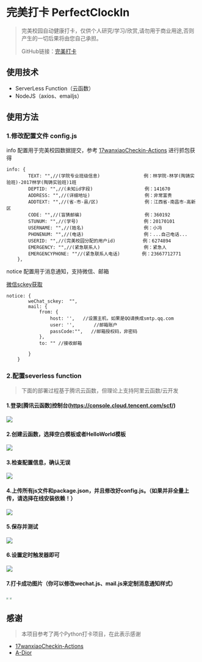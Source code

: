 

# 完美打卡 PerfectClockIn
> 完美校园自动健康打卡，仅供个人研究/学习/欣赏,请勿用于商业用途,否则产生的一切后果将由您自己承担。
>
> GitHub链接：[完美打卡](https://github.com/ni00/perfectclockin)

## 使用技术
+ ServerLess Function（云函数）
+ NodeJS（axios、emailjs）

## 使用方法
### 1.修改配置文件 config.js

info 配置用于完美校园数据提交，参考 
[17wanxiaoCheckin-Actions](https://github.com/ReaJason/17wanxiaoCheckin-Actions#一模拟器抓包获取数据如果你的手机已root可以直接用手机哦)
进行抓包获得
```
info: {
        TEXT: "",//(学院专业班级信息)                例：林学院-林学(陶铸实验班)-2017林学(陶铸实验班)1班
        DEPTID: "",//(未知id字段)                   例：141670
        ADDRESS: "",//(详细地址)                    例：非常富贵
        ADDTEXT: "",//(省-市-县/区)                 例：江西省-南昌市-高新区
        CODE: "",//(盲猜邮编)                       例：360192
        STUNUM: "",//(学号)                        例：20170101
        USERNAME: "",//(姓名)                      例：小冯
        PHONENUM: "",//(电话)                      例：...自己电话...
        USERID: "",//(完美校园分配的用户id)          例：6274894
        EMERGENCY: "",//(紧急联系人)                例：紧急人
        EMERGENCYPHONE: ""//(紧急联系人电话)        例：23667712771
    },

```

notice 配置用于消息通知，支持微信、邮箱

[微信sckey获取](http://sc.ftqq.com/3.version)
```
notice: {
        weChat_sckey:  "",
        mail: {
            from: {
                host: '',   //设置主机，如果是QQ请换成smtp.qq.com
                user: '',       //邮箱账户
                passCode:"",   //邮箱授权码，非密码
            },
            to: "" //接收邮箱

        }
    }
```


### 2.配置severless function
> 下面的部署过程基于腾讯云函数，但理论上支持阿里云函数/云开发

#### 1.登录[腾讯云函数]控制台(https://console.cloud.tencent.com/scf/)
![](C:\project\markdown\Untitled.assets\sfc1.png!mini)

#### 2.创建云函数，选择空白模板或者HelloWorld模板
![](C:\project\markdown\Untitled.assets\sfc2.png!mini)

#### 3.检查配置信息，确认无误
![](C:\project\markdown\Untitled.assets\sfc3.png!mini)

#### 4.上传所有js文件和package.json，并且修改好config.js。（如果并非全量上传，请选择在线安装依赖！）
![](C:\project\markdown\Untitled.assets\sfc4.png!mini)

#### 5.保存并测试
![](C:\project\markdown\Untitled.assets\sfc7.png!mini)

#### 6.设置定时触发器即可
![](C:\project\markdown\Untitled.assets\sfc6.png!mini)

#### 7.打卡成功图片（你可以修改wechat.js、mail.js来定制消息通知样式）
<img src="https://image.nixiaobai.com/static/sfc9.jpg!mini" style="zoom:33%;" />
<img src="https://image.nixiaobai.com/static/sfc8.jpg!mini" style="zoom:33%;" />

## 感谢
> 本项目参考了两个Python打卡项目，在此表示感谢

+ [17wanxiaoCheckin-Actions](https://github.com/ReaJason/17wanxiaoCheckin-Actions)
+ [A-Dior](https://github.com/A-Dior/-)